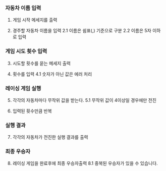 ### 자동차 이름 입력

1. 게임 시작 메세지를 출력

2. 경주할 자동차 이름을 입력
   2.1 이름은 쉼표(,) 기준으로 구분
   2.2 이름은 5자 이하로 입력

### 게임 시도 횟수 입력

3. 시도할 횟수를 묻는 메세지 출력

4. 횟수를 입력
   4.1 숫자가 아닌 값은 에러 처리

### 레이싱 게임 실행

5. 각각의 자동차마다 무작위 값을 받는다.
   5.1 무작위 값이 4이상일 경우에만 전진

6. 입력된 횟수만큼 반복

### 실행 결과

7. 각각의 자동차가 전진한 실행 결과를 출력

### 최종 우승자

8. 레이싱 게임을 완료후에 최종 우승자출력
   8.1 중복된 우승자가 있을 수 있습니다.
